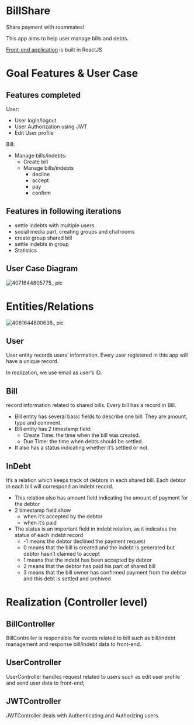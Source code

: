 # BillShare
Share payment with roommates!

This app aims to help user manage bills and debts.

[Front-end application](https://github.com/darlingof02/billshare_frontend) is built in ReactJS

# Goal Features & User Case
## Features completed
User:
*	User login/logout 
*	User Authorization using JWT
*	Edit User profile

Bill:
*	Manage bills/indebts:
    * Create bill
    * Manage bills/indebts 
        * decline
        * accept
        * pay
        * confirm

## Features in following iterations
* settle indebts with multiple users
* social media part, creating groups and chatrooms
* create group shared bill
* settle indebts in group
* Statistics


## User Case Diagram
![4071644805775_ pic](https://user-images.githubusercontent.com/41298248/157998842-bdf5f066-d72d-4cee-9e1f-aed899bcc2f5.jpg)


# Entities/Relations
![4061644800638_ pic](https://user-images.githubusercontent.com/41298248/157998338-f1aecb04-d0b2-4e07-9b11-65c333e6f155.jpg)
## User
User entity records users’ information. Every user registered in this app will have a unique record.

In realization, we use email as user’s ID.

## Bill 
record information related to shared bills. Every bill has a record in Bill.

* Bill entity has several basic fields to describe one bill. They are amount, type and comment.
* Bill entity has 2 timestamp field: 
    * Create Time: the time when the bill was created.
    * Due Time: the time when debts should be settled.
* It also has a status indicating whether it’s settled or not.

## InDebt
It’s a relation which keeps track of debtors in each shared bill. Each debtor in each bill will correspond an indebt record.
* This relation also has amount field indicating the amount of payment for the debtor
* 2 timestamp field show 
    * when it’s accepted by the debtor
    * when it’s paid
* The status is an important field in indebt relation, as it indicates the status of each indebt record
    * -1 means the debtor declined the payment request
    * 0 means that the bill is created and the indebt is generated but debtor hasn’t claimed to accept
    * 1 means that the indebt has been accepted by debtor
    * 2 means that the debtor has paid his part of shared bill
    * 3 means that the bill owner has confirmed payment from the debtor and this debt is settled and archived


# Realization (Controller level)
## BillController 
BillController is responsible for events related to bill such as bill/indebt management and response bill/indebt data to front-end.

## UserController 
UserController handles request related to users such as edit user profile and send user data to front-end;

## JWTController
JWTController deals with Authenticating and Authorizing users.















